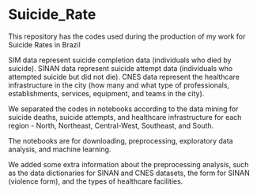 # Suicide_Rate

This repository has the codes used during the production of my work for Suicide Rates in Brazil

SIM data represent suicide completion data (individuals who died by suicide). 
SINAN data represent suicide attempt data (individuals who attempted suicide but did not die). 
CNES data represent the healthcare infrastructure in the city (how many and what type of professionals, establishments, services, equipment, and teams in the city).

We separated the codes in notebooks according to the data mining for suicide deaths, suicide attempts, and healthcare infrastructure for each region - North, Northeast, Central-West, Southeast, and South.

The notebooks are for downloading, preprocessing, exploratory data analysis, and machine learning.

We added some extra information about the preprocessing analysis, such as the data dictionaries for SINAN and CNES datasets, the form for SINAN (violence form), and the types of healthcare facilities.
